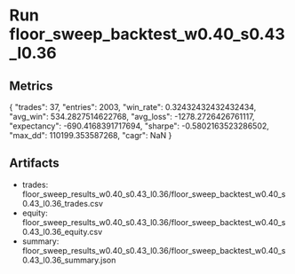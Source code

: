 # Run floor_sweep_backtest_w0.40_s0.43_l0.36

## Metrics
{
  "trades": 37,
  "entries": 2003,
  "win_rate": 0.32432432432432434,
  "avg_win": 534.2827514622768,
  "avg_loss": -1278.2726426761117,
  "expectancy": -690.4168391717694,
  "sharpe": -0.5802163523286502,
  "max_dd": 110199.353587268,
  "cagr": NaN
}

## Artifacts
- trades: floor_sweep_results_w0.40_s0.43_l0.36/floor_sweep_backtest_w0.40_s0.43_l0.36_trades.csv
- equity: floor_sweep_results_w0.40_s0.43_l0.36/floor_sweep_backtest_w0.40_s0.43_l0.36_equity.csv
- summary: floor_sweep_results_w0.40_s0.43_l0.36/floor_sweep_backtest_w0.40_s0.43_l0.36_summary.json